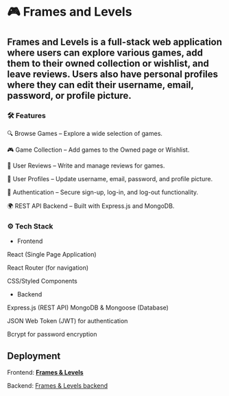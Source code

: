 # 🎮 Frames and Levels
## Frames and Levels is a full-stack web application where users can explore various games, add them to their owned collection or wishlist, and leave reviews. Users also have personal profiles where they can edit their username, email, password, or profile picture.

### 🛠️ Features  

🔍 Browse Games – Explore a wide selection of games.  

🎮 Game Collection – Add games to the Owned page or Wishlist.  

📝 User Reviews – Write and manage reviews for games.  

👤 User Profiles – Update username, email, password, and profile picture.  

🔐 Authentication – Secure sign-up, log-in, and log-out functionality.  

🌍 REST API Backend – Built with Express.js and MongoDB.  

### ⚙️ Tech Stack
* Frontend  

React (Single Page Application)  

React Router (for navigation)

CSS/Styled Components  

* Backend  

Express.js (REST API)
MongoDB & Mongoose (Database)  

JSON Web Token (JWT) for authentication  

Bcrypt for password encryption  

## Deployment
Frontend: **[Frames & Levels](https://frames-and-levels.netlify.app/)**  

Backend: [Frames & Levels backend](https://frames-levels-backend.onrender.com/)